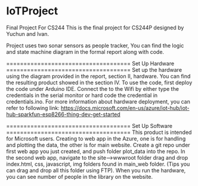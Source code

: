 # IoTProject
Final Project For CS244
This is the final project for CS244P designed by Yuchun and Ivan.

Project uses two sonar sensors as people tracker, You can find the logic and state machine
diagram in the formal report along with code. 

==================================== Set Up Hardware ====================================
Set up the hardware using the diagram provided in the report, section II, hardware. You 
can find the resulting product showed in the section IV. To use the code, first deploy the
code under Arduino IDE. Connect the to the Wifi by either type the credentials in the 
serial monitor or hard code the credential in credentials.ino. For more information about 
hardware deployment, you can refer to following link: 
https://docs.microsoft.com/en-us/azure/iot-hub/iot-hub-sparkfun-esp8266-thing-dev-get-started

==================================== Set Up Software ====================================
This product is intended for Microsoft users. Creating to web app in the Azure, one is for
handling and plotting the data, the other is for main website. Create a git repo under 
first web app you just created, and push folder plot_data into the repo. In the second web
app, navigate to the site-->wwwroot folder drag and drop index.html, css, javascript, img 
folders found in main_web folder. (Tips you can drag and drop all this folder using FTP).
When you run the hardware, you can see number of people in the library on the website.
